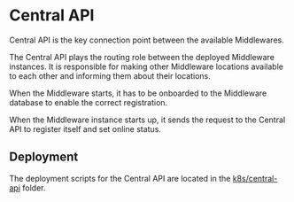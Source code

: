 # Central API

Central API is the key connection point between the available Middlewares.

The Central API plays the routing role between the deployed Middleware instances. It is responsible for making other Middleware locations available to each other and informing them about their locations. 

When the Middleware starts, it has to be onboarded to the Middleware database to enable the correct registration. 

When the Middleware instance starts up, it sends the request to the Central API to register itself and set online status. 

## Deployment

The deployment scripts for the Central API are located in the [k8s/central-api](../../../k8s/central-api/) folder.